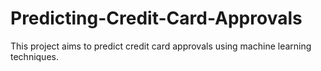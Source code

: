 # Predicting-Credit-Card-Approvals
This project aims to predict credit card approvals using machine learning techniques.
